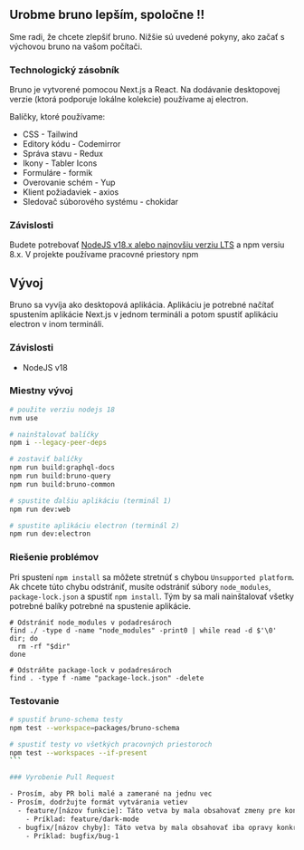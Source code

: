 ## Urobme bruno lepším, spoločne !!

Sme radi, že chcete zlepšiť bruno. Nižšie sú uvedené pokyny, ako začať s výchovou bruno na vašom počítači.

### Technologický zásobník

Bruno je vytvorené pomocou Next.js a React. Na dodávanie desktopovej verzie (ktorá podporuje lokálne kolekcie) používame aj electron.

Balíčky, ktoré používame:

- CSS - Tailwind
- Editory kódu - Codemirror
- Správa stavu - Redux
- Ikony - Tabler Icons
- Formuláre - formik
- Overovanie schém - Yup
- Klient požiadaviek - axios
- Sledovač súborového systému - chokidar

### Závislosti

Budete potrebovať [NodeJS v18.x alebo najnovšiu verziu LTS](https://nodejs.org/en/) a npm versiu 8.x. V projekte používame pracovné priestory npm

## Vývoj

Bruno sa vyvíja ako desktopová aplikácia. Aplikáciu je potrebné načítať spustením aplikácie Next.js v jednom termináli a potom spustiť aplikáciu electron v inom termináli.

### Závislosti

- NodeJS v18

### Miestny vývoj

```bash
# použite verziu nodejs 18
nvm use

# nainštalovať balíčky
npm i --legacy-peer-deps

# zostaviť balíčky
npm run build:graphql-docs
npm run build:bruno-query
npm run build:bruno-common

# spustite ďalšiu aplikáciu (terminál 1)
npm run dev:web

# spustite aplikáciu electron (terminál 2)
npm run dev:electron
```

### Riešenie problémov

Pri spustení `npm install` sa môžete stretnúť s chybou `Unsupported platform`. Ak chcete túto chybu odstrániť, musíte odstrániť súbory `node_modules`, `package-lock.json` a spustiť `npm install`. Tým by sa mali nainštalovať všetky potrebné balíky potrebné na spustenie aplikácie.

```shell
# Odstrániť node_modules v podadresároch
find ./ -type d -name "node_modules" -print0 | while read -d $'\0' dir; do
  rm -rf "$dir"
done

# Odstráňte package-lock v podadresároch
find . -type f -name "package-lock.json" -delete
```

### Testovanie

````bash
# spustiť bruno-schema testy
npm test --workspace=packages/bruno-schema

# spustiť testy vo všetkých pracovných priestoroch
npm test --workspaces --if-present
```

### Vyrobenie Pull Request

- Prosím, aby PR boli malé a zamerané na jednu vec
- Prosím, dodržujte formát vytvárania vetiev
  - feature/[názov funkcie]: Táto vetva by mala obsahovať zmeny pre konkrétnu funkciu
    - Príklad: feature/dark-mode
  - bugfix/[názov chyby]: Táto vetva by mala obsahovať iba opravy konkrétnej chyby
    - Príklad: bugfix/bug-1
